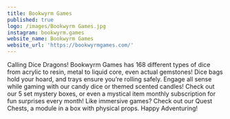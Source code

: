 ```yaml
---
title: Bookwyrm Games
published: true
logo: /images/Bookwyrm Games.jpg
instagram: bookwyrm.games
website_name: Bookwyrm Games
website_url: 'https://bookwyrmgames.com/'
---
```


Calling Dice Dragons! Bookwyrm Games has 168 different types of dice from acrylic to resin, metal to liquid core, even actual gemstones! Dice bags hold your hoard, and trays ensure you’re rolling safely. Engage all sense while gaming with our candy dice or themed scented candles! Check out our 5 set mystery boxes, or even a mystical item monthly subscription for fun surprises every month! Like immersive games? Check out our Quest Chests, a module in a box with physical props. Happy Adventuring!
